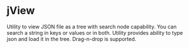 # jView
Utility to view JSON file as a tree with search node capability. 
You can search a string in keys or values or in both.
Utility provides ability to type json and load it in the tree.
Drag-n-drop is supported.
